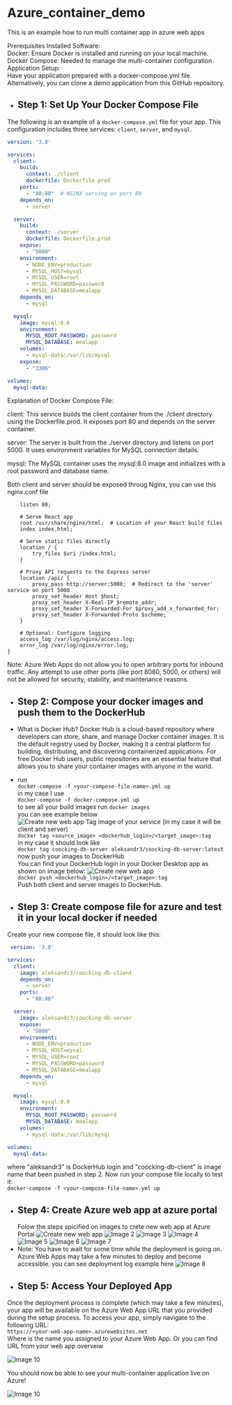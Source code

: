 # Azure_container_demo
This is an example how to run multi container app in azure web apps

Prerequisites
Installed Software:<br>
Docker: Ensure Docker is installed and running on your local machine.<br>
Docker Compose: Needed to manage the multi-container configuration.<br>
Application Setup:<br>
Have your application prepared with a docker-compose.yml file.<br>
Alternatively, you can clone a demo application from this GitHub repository. 

- ## Step 1: Set Up Your Docker Compose File

The following is an example of a `docker-compose.yml` file for your app. This configuration includes three services: `client`, `server`, and `mysql`.

```yaml
version: '3.8'

services:
  client:
    build:
      context: ./client
      dockerfile: Dockerfile.prod
    ports:
      - "80:80"  # NGINX serving on port 80
    depends_on:
      - server

  server:
    build:
      context: ./server
      dockerfile: Dockerfile.prod
    expose:
      - "5000"  
    environment:
      - NODE_ENV=production
      - MYSQL_HOST=mysql  
      - MYSQL_USER=root
      - MYSQL_PASSWORD=password
      - MYSQL_DATABASE=mealapp
    depends_on:
      - mysql

  mysql:
    image: mysql:8.0
    environment:
      MYSQL_ROOT_PASSWORD: password
      MYSQL_DATABASE: mealapp
    volumes:
      - mysql-data:/var/lib/mysql
    expose:
      - "3306"

volumes:
  mysql-data:
```
Explanation of Docker Compose File:

client: This service builds the client container from the ./client directory using the Dockerfile.prod. It exposes port 80 and depends on the server container.

server: The server is built from the ./server directory and listens on port 5000. It uses environment variables for MySQL connection details.

mysql: The MySQL container uses the mysql:8.0 image and initializes with a root password and database name.

Both client and server should be exposed throug Nginx, you can use this nginx.conf file

```server {
    listen 80;

    # Serve React app
    root /usr/share/nginx/html;  # Location of your React build files
    index index.html;

    # Serve static files directly
    location / {
        try_files $uri /index.html;
    }

    # Proxy API requests to the Express server
    location /api/ {
        proxy_pass http://server:5000;  # Redirect to the 'server' service on port 5000
        proxy_set_header Host $host;
        proxy_set_header X-Real-IP $remote_addr;
        proxy_set_header X-Forwarded-For $proxy_add_x_forwarded_for;
        proxy_set_header X-Forwarded-Proto $scheme;
    }

    # Optional: Configure logging
    access_log /var/log/nginx/access.log;
    error_log /var/log/nginx/error.log;
}
```
Note:
Azure Web Apps do not allow you to open arbitrary ports for inbound traffic. Any attempt to use other ports (like port 8080, 5000, or others) will not be allowed for security, stability, and maintenance reasons.

- ## Step 2: Compose your docker images and push them to the DockerHub
- What is Docker Hub?
Docker Hub is a cloud-based repository where developers can store, share, and manage Docker container images. It is the default registry used by Docker, making it a central platform for building, distributing, and discovering containerized applications.
  For free Docker Hub users, public repositories are an essential feature that allows you to share your container images with anyone in the world. 
  
-  run <br>
 ```docker-compose -f <your-compose-file-name>.yml up```<br>
 in my case I use<br>
 ```docker-compose -f docker-compose.yml up```<br>
 to see all your build images run 
 ```docker images```<br>
  you can see example below <br>
   ![Create new web app](https://github.com/AleksandrSkulinets/Azure_container_demo/blob/main/images/11.png?raw=true)
   Tag image of your service (in my case it will be client and server)
<br>```docker tag <source_image> <dockerhub_login>/<target_image>:tag```
<br>in my case it should look like 
<br>```docker tag coocking-db-server aleksandr3/coocking-db-server:latest```
<br>now push your images to DockerHub
<br>You can find your DockerHub login in your Docker Desktop app as shown on image below:
![Create new web app](https://github.com/AleksandrSkulinets/Azure_container_demo/blob/main/images/12.png?raw=true)
<br>```docker push <dockerhub_login>/<target_image>:tag```
<br>Push both client and server images to DockerHub.

- ## Step 3: Create compose file for azure and test it in your local docker if needed
  
 Create your new compose file, it should look like this:
 
```yaml
 version: '3.8'

services:
  client:
    image: aleksandr3/coocking-db-client  
    depends_on:
      - server
    ports:
      - "80:80"  

  server:
    image: aleksandr3/coocking-db-server 
    expose:
      - "5000"
    environment:
      - NODE_ENV=production
      - MYSQL_HOST=mysql
      - MYSQL_USER=root
      - MYSQL_PASSWORD=password
      - MYSQL_DATABASE=mealapp
    depends_on:
      - mysql

  mysql:
    image: mysql:8.0
    environment:
      MYSQL_ROOT_PASSWORD: password
      MYSQL_DATABASE: mealapp
    volumes:
      - mysql-data:/var/lib/mysql

volumes:
  mysql-data:
```

where "aleksandr3" is DockerHub login and "coocking-db-client" is image name that been pushed in step 2.
Now run your compose file locally to test it:<br>
```docker-compose -f <your-compose-file-name>.yml up```

- ## Step 4: Create Azure web app at azure portal
  Folow the steps spicified on images to crete new web app at Azure Portal
 ![Create new web app](https://github.com/AleksandrSkulinets/Azure_container_demo/blob/main/images/1.png?raw=true)
 ![Image 2](https://github.com/AleksandrSkulinets/Azure_container_demo/blob/main/images/2.png?raw=true)
 ![Image 3](https://github.com/AleksandrSkulinets/Azure_container_demo/blob/main/images/3.png?raw=true)
 ![Image 4](https://github.com/AleksandrSkulinets/Azure_container_demo/blob/main/images/4.png?raw=true)
 ![Image 5](https://github.com/AleksandrSkulinets/Azure_container_demo/blob/main/images/5.png?raw=true)
 ![Image 6](https://github.com/AleksandrSkulinets/Azure_container_demo/blob/main/images/6.png?raw=true)
 ![Image 7](https://github.com/AleksandrSkulinets/Azure_container_demo/blob/main/images/7.png?raw=true)
- Note: You have to wait for some time while the deployment is going on. Azure Web Apps may take a few minutes to deploy and become accessible.
 you can see deployment log example here 
![Image 8](https://github.com/AleksandrSkulinets/Azure_container_demo/blob/main/images/8.png?raw=true)
- ## Step 5: Access Your Deployed App
 Once the deployment process is complete (which may take a few minutes), your app will be available on the Azure Web App URL that you provided during the setup process. To access your app, simply navigate to the following URL:<br>
 ```https://<your-web-app-name>.azurewebsites.net```<br>
 Where <your-web-app-name> is the name you assigned to your Azure Web App. 
 Or you can find URL from your web app overveiw
 
![Image 10](https://github.com/AleksandrSkulinets/Azure_container_demo/blob/main/images/10.png?raw=true)

You should now be able to see your multi-container application live on Azure!

![Image 10](https://github.com/AleksandrSkulinets/Azure_container_demo/blob/main/images/9.png?raw=true)



